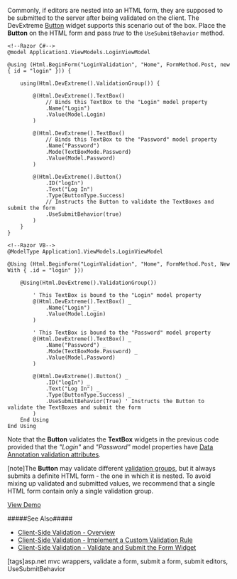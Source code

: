 Commonly, if editors are nested into an HTML form, they are supposed to be submitted to the server after being validated on the client. The DevExtreme [Button](/api-reference/10%20UI%20Widgets/dxButton '/Documentation/ApiReference/UI_Widgets/dxButton/') widget supports this scenario out of the box. Place the **Button** on the HTML form and pass *true* to the `UseSubmitBehavior` method.
 
    <!--Razor C#-->
    @model Application1.ViewModels.LoginViewModel
    
    @using (Html.BeginForm("LoginValidation", "Home", FormMethod.Post, new { id = "login" })) {

        using(Html.DevExtreme().ValidationGroup()) {

            @(Html.DevExtreme().TextBox()
                // Binds this TextBox to the "Login" model property
                .Name("Login")
                .Value(Model.Login)
            )

            @(Html.DevExtreme().TextBox()
                // Binds this TextBox to the "Password" model property
                .Name("Password")
                .Mode(TextBoxMode.Password)
                .Value(Model.Password)
            )

            @(Html.DevExtreme().Button()
                .ID("logIn")
                .Text("Log In")
                .Type(ButtonType.Success)
                // Instructs the Button to validate the TextBoxes and submit the form
                .UseSubmitBehavior(true)
            )
        }
    }

    <!--Razor VB-->
    @ModelType Application1.ViewModels.LoginViewModel
    
    @Using (Html.BeginForm("LoginValidation", "Home", FormMethod.Post, New With { .id = "login" }))

        @Using(Html.DevExtreme().ValidationGroup())

            ' This TextBox is bound to the "Login" model property
            @(Html.DevExtreme().TextBox() _
                .Name("Login") _
                .Value(Model.Login)
            )

            ' This TextBox is bound to the "Password" model property
            @(Html.DevExtreme().TextBox() _
                .Name("Password") _
                .Mode(TextBoxMode.Password) _
                .Value(Model.Password)
            )

            @(Html.DevExtreme().Button() _
                .ID("logIn") _
                .Text("Log In") _
                .Type(ButtonType.Success) _
                .UseSubmitBehavior(True) ' Instructs the Button to validate the TextBoxes and submit the form
            )
        End Using
    End Using

Note that the **Button** validates the **TextBox** widgets in the previous code provided that the *"Login"* and *"Password"* model properties have [Data Annotation validation attributes](https://www.asp.net/mvc/overview/older-versions/mvc-music-store/mvc-music-store-part-6).

[note]The **Button** may validate different [validation groups](/concepts/35%20ASP.NET%20MVC%20Wrappers/35%20Client-Side%20Data%20Validation/05%20Validate%20a%20Group%20of%20Editors.md '/Documentation/Guide/ASP.NET_MVC_Wrappers/Client-Side_Data_Validation/Validate_a_Group_of_Editors/'), but it always submits a definite HTML form - the one in which it is nested. To avoid mixing up validated and submitted values, we recommend that a single HTML form contain only a single validation group.

<a href="https://js.devexpress.com/Demos/WidgetsGallery/Demo/Validation/Overview/Mvc/Light/" class="button orange small fix-width-155" target="_blank">View Demo</a>

#####See Also#####
- [Client-Side Validation - Overview](/concepts/35%20ASP.NET%20MVC%20Wrappers/35%20Client-Side%20Data%20Validation/01%20Overview.md '/Documentation/Guide/ASP.NET_MVC_Wrappers/Client-Side_Data_Validation/Overview/')
- [Client-Side Validation - Implement a Custom Validation Rule](/concepts/35%20ASP.NET%20MVC%20Wrappers/35%20Client-Side%20Data%20Validation/20%20Implement%20a%20Custom%20Validation%20Rule.md '/Documentation/Guide/ASP.NET_MVC_Wrappers/Client-Side_Data_Validation/Implement_a_Custom_Validation_Rule/')
- [Client-Side Validation - Validate and Submit the Form Widget](/concepts/35%20ASP.NET%20MVC%20Wrappers/35%20Client-Side%20Data%20Validation/28%20Validate%20and%20Submit%20the%20Form%20Widget.md '/Documentation/Guide/ASP.NET_MVC_Wrappers/Client-Side_Data_Validation/Validate_and_Submit_the_Form_Widget/')

[tags]asp.net mvc wrappers, validate a form, submit a form, submit editors, UseSubmitBehavior